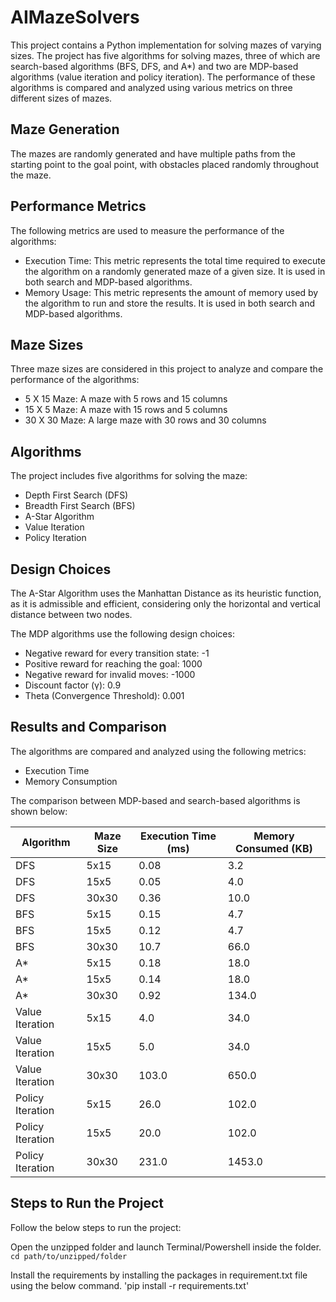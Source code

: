 # AIMazeSolvers #

This project contains a Python implementation for solving mazes of varying sizes. The project has five algorithms for solving mazes, three of which are search-based algorithms (BFS, DFS, and A*) and two are MDP-based algorithms (value iteration and policy iteration). The performance of these algorithms is compared and analyzed using various metrics on three different sizes of mazes.

## Maze Generation ##

The mazes are randomly generated and have multiple paths from the starting point to the goal point, with obstacles placed randomly throughout the maze.

## Performance Metrics ##

The following metrics are used to measure the performance of the algorithms:

 - Execution Time: This metric represents the total time required to execute the algorithm on a randomly generated maze of a given size. It is used in both search and MDP-based algorithms.
 - Memory Usage: This metric represents the amount of memory used by the algorithm to run and store the results. It is used in both search and MDP-based algorithms.

## Maze Sizes ##

Three maze sizes are considered in this project to analyze and compare the performance of the algorithms:

 - 5 X 15 Maze: A maze with 5 rows and 15 columns
 - 15 X 5 Maze: A maze with 15 rows and 5 columns
 - 30 X 30 Maze: A large maze with 30 rows and 30 columns

## Algorithms ##

The project includes five algorithms for solving the maze:

 - Depth First Search (DFS)
 - Breadth First Search (BFS)
 - A-Star Algorithm
 - Value Iteration
 - Policy Iteration

## Design Choices ##

The A-Star Algorithm uses the Manhattan Distance as its heuristic function, as it is admissible and efficient, considering only the horizontal and vertical distance between two nodes.

The MDP algorithms use the following design choices:

 - Negative reward for every transition state: -1
 - Positive reward for reaching the goal: 1000
 - Negative reward for invalid moves: -1000
 - Discount factor (γ): 0.9
 - Theta (Convergence Threshold): 0.001

## Results and Comparison ##

The algorithms are compared and analyzed using the following metrics:

 - Execution Time
 - Memory Consumption
 
The comparison between MDP-based and search-based algorithms is shown below:

| Algorithm | Maze Size | Execution Time (ms) | Memory Consumed (KB) |
|-----------|----------|---------------------|----------------------|
| DFS       | 5x15     | 0.08                | 3.2                 |
| DFS       | 15x5     | 0.05                | 4.0                 |
| DFS       | 30x30    | 0.36                | 10.0                |
| BFS       | 5x15     | 0.15                | 4.7                 |
| BFS       | 15x5     | 0.12                | 4.7                 |
| BFS       | 30x30    | 10.7                | 66.0                |
| A*        | 5x15     | 0.18                | 18.0                |
| A*        | 15x5     | 0.14                | 18.0                |
| A*        | 30x30    | 0.92                | 134.0               |
| Value Iteration | 5x15  | 4.0               | 34.0                |
| Value Iteration | 15x5  | 5.0               | 34.0                |
| Value Iteration | 30x30 | 103.0             | 650.0               |
| Policy Iteration | 5x15  | 26.0             | 102.0               |
| Policy Iteration | 15x5  | 20.0             | 102.0               |
| Policy Iteration | 30x30 | 231.0            | 1453.0              |

## Steps to Run the Project ##

Follow the below steps to run the project:


Open the unzipped folder and launch Terminal/Powershell inside the folder.
`cd path/to/unzipped/folder`

Install the requirements by installing the packages in requirement.txt file using the below command.
'pip install -r requirements.txt'
